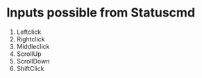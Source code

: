 # Inputs possible from Statuscmd

1. Leftclick
2. Rightclick
3. Middleclick
4. ScrollUp
5. ScrollDown
6. ShiftClick